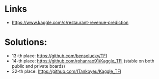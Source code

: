 # Links
- https://www.kaggle.com/c/restaurant-revenue-prediction

# Solutions:
- 13-th place: https://github.com/bensolucky/TFI
- 14-th place: https://github.com/rohanrao91/Kaggle_TFI (stable on both public and private boards)
- 32-th place: https://github.com/ITankoyeu/Kaggle_TFI